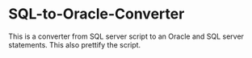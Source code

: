 # SQL-to-Oracle-Converter
This is a converter from SQL server script to an Oracle and SQL server statements. This also prettify the script. 
